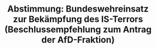 ---
abstimmung:
  abstimmung: 5
  bundestagssitzung: 58
  legislaturperiode: 19
categories:
- Todo
data:
- title: Abstimmungsergebnis 20181018_5-data.pdf
  url: /res/2021-btw/abstimmungsergebnisse/20181018_5-data.pdf
- title: Abstimmungsergebnis 20181018_5_xls-data.xls
  url: /res/2021-btw/abstimmungsergebnisse/20181018_5_xls-data.xls
- title: Abstimmungsergebnis 20181018_5_xls-datacsv
  url: /res/2021-btw/abstimmungsergebnisse/csv/20181018_5_xls-datacsv
ergebnis:
  afd:
    enthaltung: 0
    gesamt: 92
    ja: 0
    nein: 80
    nichtabgegeben: 12
    ungueltig: 0
  bü90/gr:
    enthaltung: 0
    gesamt: 67
    ja: 64
    nein: 1
    nichtabgegeben: 2
    ungueltig: 0
  cdu/csu:
    enthaltung: 0
    gesamt: 246
    ja: 229
    nein: 0
    nichtabgegeben: 17
    ungueltig: 0
  die linke.:
    enthaltung: 0
    gesamt: 69
    ja: 65
    nein: 0
    nichtabgegeben: 4
    ungueltig: 0
  fdp:
    enthaltung: 0
    gesamt: 80
    ja: 72
    nein: 1
    nichtabgegeben: 7
    ungueltig: 0
  file: 20181018_5_xls-data.xls
  fraktionslos:
    enthaltung: 0
    gesamt: 2
    ja: 0
    nein: 2
    nichtabgegeben: 0
    ungueltig: 0
  spd:
    enthaltung: 0
    gesamt: 153
    ja: 141
    nein: 0
    nichtabgegeben: 12
    ungueltig: 0
layout: abstimmung
links:
- title: Link zu bundestag.de
  url: https://www.bundestag.de/parlament/plenum/abstimmung/abstimmung?id=539
preview: 'Deutscher Bundestag


  58. Sitzung des Deutschen Bundestages

  am Donnerstag, 18. Oktober 2018


  Endgültiges Ergebnis der Namentlichen Abstimmung Nr. 5


  Beschlussempfehlung des Auswärtigen Ausschusses (3. Ausschuss) zu dem Antrag der

  Abgeordneten Rüdiger Lucassen, Berengar Elsner von Gronow, Jens Kestner, weiterer

  Abgeordneter und der Fraktion der AfD

  Rückholung aller Bundeswehreinheiten aus dem Irak

  - Drucksachen 19/4842 und 19/5052 -'
tags:
- Todo
title: 'Abstimmung: Bundeswehreinsatz zur Bekämpfung des IS-Terrors (Beschlussempfehlung
  zum Antrag der AfD-Fraktion)'
---